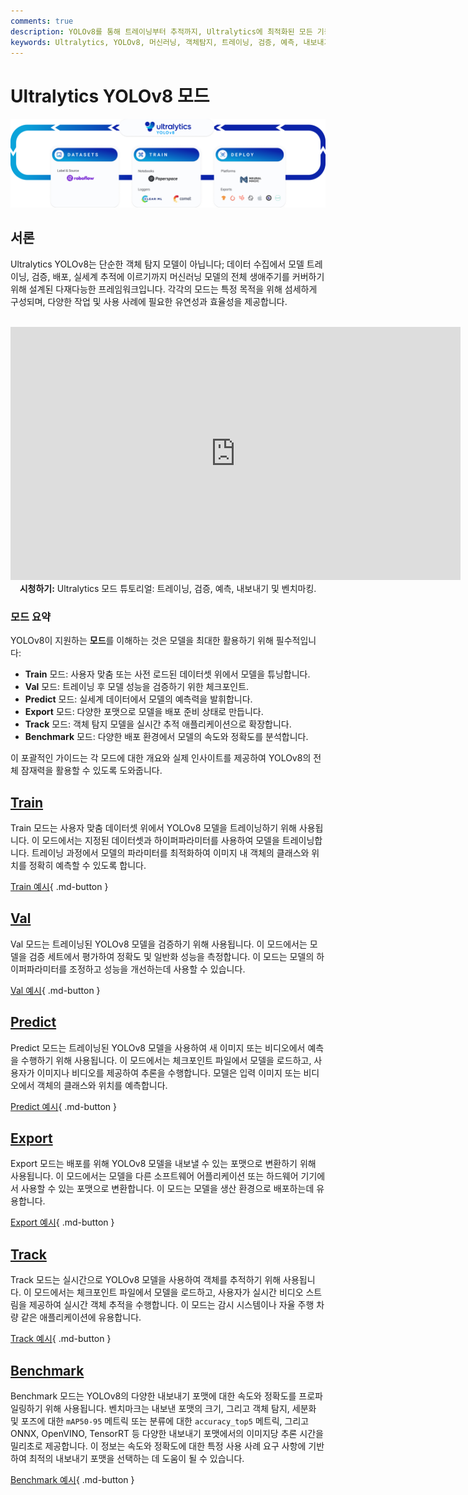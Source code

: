 ```yaml
---
comments: true
description: YOLOv8를 통해 트레이닝부터 추적까지, Ultralytics에 최적화된 모든 기능을 활용하세요. 지원되는 각 모드에 대한 통찰력과 예시를 포함하여 검증, 내보내기, 벤치마킹까지 이해하실 수 있습니다.
keywords: Ultralytics, YOLOv8, 머신러닝, 객체탐지, 트레이닝, 검증, 예측, 내보내기, 추적, 벤치마킹
---
```


# Ultralytics YOLOv8 모드

<img width="1024" src="https://github.com/ultralytics/assets/raw/main/yolov8/banner-integrations.png" alt="Ultralytics YOLO 생태계 및 통합">

## 서론

Ultralytics YOLOv8는 단순한 객체 탐지 모델이 아닙니다; 데이터 수집에서 모델 트레이닝, 검증, 배포, 실세계 추적에 이르기까지 머신러닝 모델의 전체 생애주기를 커버하기 위해 설계된 다재다능한 프레임워크입니다. 각각의 모드는 특정 목적을 위해 섬세하게 구성되며, 다양한 작업 및 사용 사례에 필요한 유연성과 효율성을 제공합니다.

<p align="center">
  <br>
  <iframe width="720" height="405" src="https://www.youtube.com/embed/j8uQc0qB91s?si=dhnGKgqvs7nPgeaM"
    title="YouTube video player" frameborder="0"
    allow="accelerometer; autoplay; clipboard-write; encrypted-media; gyroscope; picture-in-picture; web-share"
    allowfullscreen>
  </iframe>
  <br>
  <strong>시청하기:</strong> Ultralytics 모드 튜토리얼: 트레이닝, 검증, 예측, 내보내기 및 벤치마킹.
</p>

### 모드 요약

YOLOv8이 지원하는 **모드**를 이해하는 것은 모델을 최대한 활용하기 위해 필수적입니다:

- **Train** 모드: 사용자 맞춤 또는 사전 로드된 데이터셋 위에서 모델을 튜닝합니다.
- **Val** 모드: 트레이닝 후 모델 성능을 검증하기 위한 체크포인트.
- **Predict** 모드: 실세계 데이터에서 모델의 예측력을 발휘합니다.
- **Export** 모드: 다양한 포맷으로 모델을 배포 준비 상태로 만듭니다.
- **Track** 모드: 객체 탐지 모델을 실시간 추적 애플리케이션으로 확장합니다.
- **Benchmark** 모드: 다양한 배포 환경에서 모델의 속도와 정확도를 분석합니다.

이 포괄적인 가이드는 각 모드에 대한 개요와 실제 인사이트를 제공하여 YOLOv8의 전체 잠재력을 활용할 수 있도록 도와줍니다.

## [Train](train.md)

Train 모드는 사용자 맞춤 데이터셋 위에서 YOLOv8 모델을 트레이닝하기 위해 사용됩니다. 이 모드에서는 지정된 데이터셋과 하이퍼파라미터를 사용하여 모델을 트레이닝합니다. 트레이닝 과정에서 모델의 파라미터를 최적화하여 이미지 내 객체의 클래스와 위치를 정확히 예측할 수 있도록 합니다.

[Train 예시](train.md){ .md-button }

## [Val](val.md)

Val 모드는 트레이닝된 YOLOv8 모델을 검증하기 위해 사용됩니다. 이 모드에서는 모델을 검증 세트에서 평가하여 정확도 및 일반화 성능을 측정합니다. 이 모드는 모델의 하이퍼파라미터를 조정하고 성능을 개선하는데 사용할 수 있습니다.

[Val 예시](val.md){ .md-button }

## [Predict](predict.md)

Predict 모드는 트레이닝된 YOLOv8 모델을 사용하여 새 이미지 또는 비디오에서 예측을 수행하기 위해 사용됩니다. 이 모드에서는 체크포인트 파일에서 모델을 로드하고, 사용자가 이미지나 비디오를 제공하여 추론을 수행합니다. 모델은 입력 이미지 또는 비디오에서 객체의 클래스와 위치를 예측합니다.

[Predict 예시](predict.md){ .md-button }

## [Export](export.md)

Export 모드는 배포를 위해 YOLOv8 모델을 내보낼 수 있는 포맷으로 변환하기 위해 사용됩니다. 이 모드에서는 모델을 다른 소프트웨어 어플리케이션 또는 하드웨어 기기에서 사용할 수 있는 포맷으로 변환합니다. 이 모드는 모델을 생산 환경으로 배포하는데 유용합니다.

[Export 예시](export.md){ .md-button }

## [Track](track.md)

Track 모드는 실시간으로 YOLOv8 모델을 사용하여 객체를 추적하기 위해 사용됩니다. 이 모드에서는 체크포인트 파일에서 모델을 로드하고, 사용자가 실시간 비디오 스트림을 제공하여 실시간 객체 추적을 수행합니다. 이 모드는 감시 시스템이나 자율 주행 차량 같은 애플리케이션에 유용합니다.

[Track 예시](track.md){ .md-button }

## [Benchmark](benchmark.md)

Benchmark 모드는 YOLOv8의 다양한 내보내기 포맷에 대한 속도와 정확도를 프로파일링하기 위해 사용됩니다. 벤치마크는 내보낸 포맷의 크기, 그리고 객체 탐지, 세분화 및 포즈에 대한 `mAP50-95` 메트릭 또는 분류에 대한 `accuracy_top5` 메트릭, 그리고 ONNX, OpenVINO, TensorRT 등 다양한 내보내기 포맷에서의 이미지당 추론 시간을 밀리초로 제공합니다. 이 정보는 속도와 정확도에 대한 특정 사용 사례 요구 사항에 기반하여 최적의 내보내기 포맷을 선택하는 데 도움이 될 수 있습니다.

[Benchmark 예시](benchmark.md){ .md-button }
